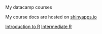 My datacamp courses

My course docs are hosted on [shinyapps.io](http://www.shinyapps.io)

[Introduction to R](https://surlyanalytics.shinyapps.io/introduction_to_r/)
[Intermediate R](https://surlyanalytics.shinyapps.io/intermediate_r/)
